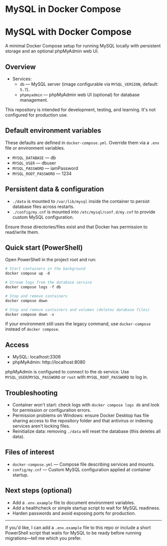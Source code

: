 # MySQL in Docker Compose
<!-- Polished README for the MysqlDocker project -->
# MySQL with Docker Compose

A minimal Docker Compose setup for running MySQL locally with persistent storage and an optional phpMyAdmin web UI.

## Overview

- Services:
  - `db` — MySQL server (image configurable via `MYSQL_VERSION`, default: `5.7`).
  - `phpmyadmin` — phpMyAdmin web UI (optional) for database management.

This repository is intended for development, testing, and learning. It's not configured for production use.

## Default environment variables

These defaults are defined in `docker-compose.yml`. Override them via a `.env` file or environment variables.

- `MYSQL_DATABASE` — db
- `MYSQL_USER` — dbuser
- `MYSQL_PASSWORD` — iamPassword
- `MYSQL_ROOT_PASSWORD` — 1234

## Persistent data & configuration

- `./data` is mounted to `/var/lib/mysql` inside the container to persist database files across restarts.
- `./config/my.cnf` is mounted into `/etc/mysql/conf.d/my.cnf` to provide custom MySQL configuration.

Ensure those directories/files exist and that Docker has permission to read/write them.

## Quick start (PowerShell)

Open PowerShell in the project root and run:

```powershell
# Start containers in the background
docker compose up -d

# Stream logs from the database service
docker compose logs -f db

# Stop and remove containers
docker compose down

# Stop and remove containers and volumes (deletes database files)
docker compose down -v
```

If your environment still uses the legacy command, use `docker-compose` instead of `docker compose`.

## Access

- MySQL: localhost:3306
- phpMyAdmin: http://localhost:8080

phpMyAdmin is configured to connect to the `db` service. Use `MYSQL_USER`/`MYSQL_PASSWORD` or `root` with `MYSQL_ROOT_PASSWORD` to log in.

## Troubleshooting

- Container won't start: check logs with `docker compose logs db` and look for permission or configuration errors.
- Permission problems on Windows: ensure Docker Desktop has file sharing access to the repository folder and that antivirus or indexing services aren't locking files.
- Reinitialize data: removing `./data` will reset the database (this deletes all data).

## Files of interest

- `docker-compose.yml` — Compose file describing services and mounts.
- `config/my.cnf` — Custom MySQL configuration applied at container startup.

## Next steps (optional)

- Add a `.env.example` file to document environment variables.
- Add a healthcheck or simple startup script to wait for MySQL readiness.
- Harden passwords and avoid exposing ports for production.

---

If you'd like, I can add a `.env.example` file to this repo or include a short PowerShell script that waits for MySQL to be ready before running migrations—tell me which you prefer.
